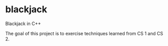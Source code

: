 # blackjack
Blackjack in C++

The goal of this project is to exercise techniques learned from CS 1 and CS 2.
